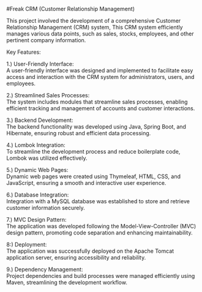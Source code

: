 #Freak CRM (Customer Relationship Management) 

This project involved the development of a comprehensive Customer Relationship Management (CRM) system, This CRM system efficiently manages various data points, such as sales, stocks, employees, and other pertinent company information.

Key Features:

1.) User-Friendly Interface:<br>A user-friendly interface was designed and implemented to facilitate easy access and interaction with the CRM system for administrators, users, and employees.

2.) Streamlined Sales Processes:<br>The system includes modules that streamline sales processes, enabling efficient tracking and management of accounts and customer interactions.

3.) Backend Development:<br>The backend functionality was developed using Java, Spring Boot, and Hibernate, ensuring robust and efficient data processing.

4.) Lombok Integration:<br>To streamline the development process and reduce boilerplate code, Lombok was utilized effectively.

5.) Dynamic Web Pages:<br>Dynamic web pages were created using Thymeleaf, HTML, CSS, and JavaScript, ensuring a smooth and interactive user experience.

6.) Database Integration:<br>Integration with a MySQL database was established to store and retrieve customer information securely.

7.) MVC Design Pattern:<br>The application was developed following the Model-View-Controller (MVC) design pattern, promoting code separation and enhancing maintainability.

8:) Deployment:<br>The application was successfully deployed on the Apache Tomcat application server, ensuring accessibility and reliability.

9.) Dependency Management:<br>Project dependencies and build processes were managed efficiently using Maven, streamlining the development workflow.
